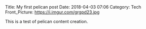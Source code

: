 Title: My first pelican post
Date: 2018-04-03 07:06
Category: Tech
Front_Picture: https://i.imgur.com/grgpd23.jpg

This is a test of pelican content creation. 